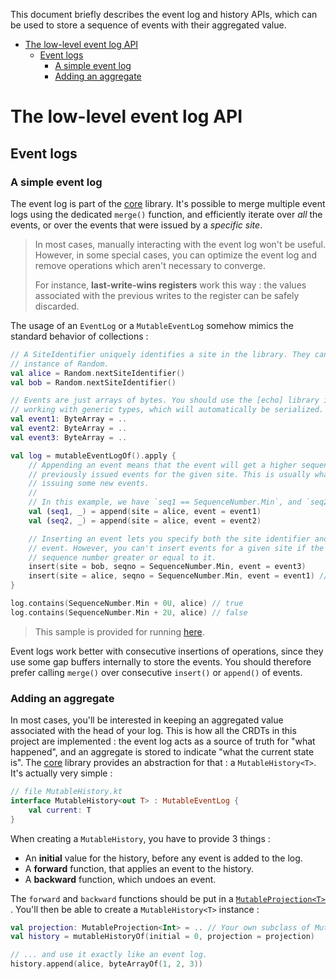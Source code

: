 This document briefly describes the event log and history APIs, which can be used to store a sequence of events with their aggregated value.

<!--- TOC --->
- [The low-level event log API](#the-low-level-event-log-api)
  - [Event logs](#event-logs)
    - [A simple event log](#a-simple-event-log)
    - [Adding an aggregate](#adding-an-aggregate)
<!-- END -->

# The low-level event log API

## Event logs

### A simple event log

The event log is part of the [core](https://github.com/markdown-party/mono/tree/main/echo-core)
library. It's possible to merge multiple event logs using the dedicated `merge()` function, and
efficiently iterate over _all_ the events, or over the events that were issued by a _specific site_.

> In most cases, manually interacting with the event log won't be useful. However, in some special
> cases, you can optimize the event log and remove operations which aren't necessary to converge.
>
> For instance, **last-write-wins registers** work this way : the values associated with the
> previous writes to the register can be safely discarded.

The usage of an `EventLog` or a `MutableEventLog` somehow mimics the standard behavior of
collections :

```kotlin
// A SiteIdentifier uniquely identifies a site in the library. They can be constructed with an
// instance of Random.
val alice = Random.nextSiteIdentifier()
val bob = Random.nextSiteIdentifier()

// Events are just arrays of bytes. You should use the [echo] library if you're interested in
// working with generic types, which will automatically be serialized.
val event1: ByteArray = ..
val event2: ByteArray = ..
val event3: ByteArray = ..

val log = mutableEventLogOf().apply {
    // Appending an event means that the event will get a higher sequence number than all the
    // previously issued events for the given site. This is usually what you'll want to do when
    // issuing some new events.
    //
    // In this example, we have `seq1 == SequenceNumber.Min`, and `seq2 == SequenceNumber.Min + 1u`.
    val (seq1, _) = append(site = alice, event = event1)
    val (seq2, _) = append(site = alice, event = event2)

    // Inserting an event lets you specify both the site identifier and the sequence number for an
    // event. However, you can't insert events for a given site if the log has already seen a
    // sequence number greater or equal to it.
    insert(site = bob, seqno = SequenceNumber.Min, event = event3)
    insert(site = alice, seqno = SequenceNumber.Min, event = event1) // no effect
}

log.contains(SequenceNumber.Min + 0U, alice) // true
log.contains(SequenceNumber.Min + 2U, alice) // false
```

> This sample is provided for running [here](https://github.com/markdown-party/mono/tree/main/sample-walkthrough/src/main/kotlin/io/github/alexandrepiveteau/echo/samples/log/main.kt).

Event logs work better with consecutive insertions of operations, since they use some gap buffers
internally to store the events. You should therefore prefer calling `merge()` over
consecutive `insert()` or `append()` of events.

### Adding an aggregate

In most cases, you'll be interested in keeping an aggregated value associated with the head of your
log. This is how all the CRDTs in this project are implemented : the event log acts as a source of
truth for "what happened", and an aggregate is stored to indicate "what the current state is".
The [core](https://github.com/markdown-party/mono/tree/main/echo-core) library provides an
abstraction for that : a `MutableHistory<T>`. It's actually very simple :

```kotlin
// file MutableHistory.kt
interface MutableHistory<out T> : MutableEventLog {
    val current: T
}
```

When creating a `MutableHistory`, you have to provide 3 things :

+ An **initial** value for the history, before any event is added to the log.
+ A **forward** function, that applies an event to the history.
+ A **backward** function, which undoes an event.

The `forward` and `backward` functions should be put in
a [`MutableProjection<T>`](https://github.com/markdown-party/mono/blob/main/echo-core/src/commonMain/kotlin/io/github/alexandrepiveteau/echo/core/log/MutableProjection.kt)
. You'll then be able to create a `MutableHistory<T>` instance :

```kotlin
val projection: MutableProjection<Int> = .. // Your own subclass of MutableProjection<Int>
val history = mutableHistoryOf(initial = 0, projection = projection)

// ... and use it exactly like an event log.
history.append(alice, byteArrayOf(1, 2, 3))
```
